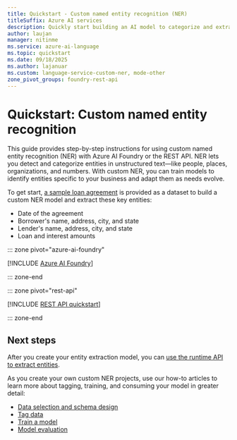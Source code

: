 ```yaml
---
title: Quickstart - Custom named entity recognition (NER)
titleSuffix: Azure AI services
description: Quickly start building an AI model to categorize and extract information from unstructured text.
author: laujan
manager: nitinme
ms.service: azure-ai-language
ms.topic: quickstart
ms.date: 09/18/2025
ms.author: lajanuar
ms.custom: language-service-custom-ner, mode-other
zone_pivot_groups: foundry-rest-api
---
```


# Quickstart: Custom named entity recognition

This guide provides step-by-step instructions for using custom named entity recognition (NER) with Azure AI Foundry or the REST API. NER lets you detect and categorize entities in unstructured text—like people, places, organizations, and numbers. With custom NER, you can train models to identify entities specific to your business and adapt them as needs evolve.

To get start, [a sample loan agreement](https://go.microsoft.com/fwlink/?linkid=2175226) is provided as a dataset to build a custom NER model and extract these key entities:

*    Date of the agreement
*    Borrower's name, address, city, and state
*    Lender's name, address, city, and state
*    Loan and interest amounts



::: zone pivot="azure-ai-foundry"

[!INCLUDE [Azure AI Foundry](includes/quickstarts/azure-ai-foundry.md)]

::: zone-end

::: zone pivot="rest-api"

[!INCLUDE [REST API quickstart](includes/quickstarts/rest-api.md)]

::: zone-end

## Next steps

After you create your entity extraction model, you can [use the runtime API to extract entities](how-to/call-api.md).

As you create your own custom NER projects, use our how-to articles to learn more about tagging, training, and consuming your model in greater detail:

* [Data selection and schema design](how-to/design-schema.md)
* [Tag data](how-to/tag-data.md)
* [Train a model](how-to/train-model.md)
* [Model evaluation](how-to/view-model-evaluation.md)
